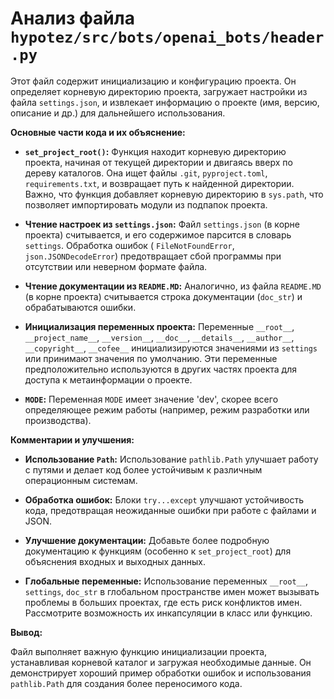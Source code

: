 # Анализ файла `hypotez/src/bots/openai_bots/header.py`

Этот файл содержит инициализацию и конфигурацию проекта. Он определяет корневую директорию проекта, загружает настройки из файла `settings.json`, и извлекает информацию о проекте (имя, версию, описание и др.) для дальнейшего использования.


**Основные части кода и их объяснение:**

* **`set_project_root()`:** Функция находит корневую директорию проекта, начиная от текущей директории и двигаясь вверх по дереву каталогов.  Она ищет файлы `.git`, `pyproject.toml`, `requirements.txt`, и возвращает путь к найденной директории.  Важно, что функция добавляет корневую директорию в `sys.path`, что позволяет импортировать модули из подпапок проекта.

* **Чтение настроек из `settings.json`:** Файл `settings.json` (в корне проекта) считывается, и его содержимое парсится в словарь `settings`. Обработка ошибок ( `FileNotFoundError`, `json.JSONDecodeError`) предотвращает сбой программы при отсутствии или неверном формате файла.

* **Чтение документации из `README.MD`:**  Аналогично, из файла `README.MD` (в корне проекта) считывается строка документации (`doc_str`) и обрабатываются ошибки.

* **Инициализация переменных проекта:**  Переменные `__root__`, `__project_name__`, `__version__`, `__doc__`, `__details__`, `__author__`, `__copyright__`, `__cofee__` инициализируются значениями из `settings` или принимают значения по умолчанию.  Эти переменные предположительно используются в других частях проекта для доступа к метаинформации о проекте.

* **`MODE`:** Переменная `MODE` имеет значение 'dev', скорее всего определяющее режим работы (например, режим разработки или производства).

**Комментарии и улучшения:**

* **Использование `Path`:** Использование `pathlib.Path` улучшает работу с путями и делает код более устойчивым к различным операционным системам.

* **Обработка ошибок:** Блоки `try...except` улучшают устойчивость кода, предотвращая неожиданные ошибки при работе с файлами и JSON.

* **Улучшение документации:** Добавьте более подробную документацию к функциям (особенно к `set_project_root`) для объяснения входных и выходных данных.

* **Глобальные переменные:** Использование переменных `__root__`, `settings`, `doc_str` в глобальном пространстве имен может вызывать проблемы в больших проектах, где есть риск конфликтов имен.  Рассмотрите возможность их инкапсуляции в класс или функцию.


**Вывод:**

Файл выполняет важную функцию инициализации проекта, устанавливая корневой каталог и загружая необходимые данные.   Он демонстрирует хороший пример обработки ошибок и использования `pathlib.Path` для создания более переносимого кода.